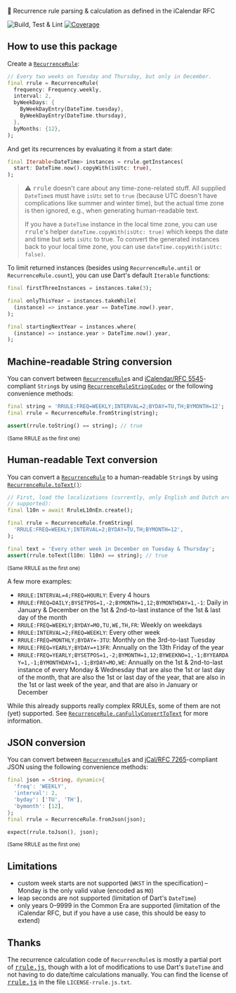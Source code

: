 🔁 Recurrence rule parsing & calculation as defined in the iCalendar RFC

![Build, Test & Lint](https://github.com/JonasWanke/rrule/workflows/Build,%20Test%20&%20Lint/badge.svg)
[![Coverage](https://codecov.io/gh/JonasWanke/rrule/branch/main/graph/badge.svg)](https://codecov.io/gh/JonasWanke/rrule)

## How to use this package

Create a [`RecurrenceRule`]:

```dart
// Every two weeks on Tuesday and Thursday, but only in December.
final rrule = RecurrenceRule(
  frequency: Frequency.weekly,
  interval: 2,
  byWeekDays: {
    ByWeekDayEntry(DateTime.tuesday),
    ByWeekDayEntry(DateTime.thursday),
  },
  byMonths: {12},
);
```

And get its recurrences by evaluating it from a start date:

```dart
final Iterable<DateTime> instances = rrule.getInstances(
  start: DateTime.now().copyWith(isUtc: true),
);
```

> ⚠️ <kbd>rrule</kbd> doesn't care about any time-zone-related stuff.
> All supplied `DateTime`s must have `isUtc` set to `true` (because UTC doesn't have complications like summer and winter time), but the actual time zone is then ignored, e.g., when generating human-readable text.
>
> If you have a `DateTime` instance in the local time zone, you can use <kbd>rrule</kbd>'s helper `dateTime.copyWith(isUtc: true)` which keeps the date and time but sets `isUtc` to true.
> To convert the generated instances back to your local time zone, you can use `dateTime.copyWith(isUtc: false)`.

To limit returned instances (besides using `RecurrenceRule.until` or `RecurrenceRule.count`), you can use Dart's default `Iterable` functions:

```dart
final firstThreeInstances = instances.take(3);

final onlyThisYear = instances.takeWhile(
  (instance) => instance.year == DateTime.now().year,
);

final startingNextYear = instances.where(
  (instance) => instance.year > DateTime.now().year,
);
```

## Machine-readable String conversion

You can convert between [`RecurrenceRule`]s and [iCalendar/RFC 5545][RFC 5545]-compliant `String`s by using [`RecurrenceRuleStringCodec`] or the following convenience methods:

```dart
final string = 'RRULE:FREQ=WEEKLY;INTERVAL=2;BYDAY=TU,TH;BYMONTH=12';
final rrule = RecurrenceRule.fromString(string);

assert(rrule.toString() == string); // true
```

<sup>(Same RRULE as the first one)</sup>

## Human-readable Text conversion

You can convert a [`RecurrenceRule`] to a human-readable `String`s by using [`RecurrenceRule.toText()`]:

```dart
// First, load the localizations (currently, only English and Dutch are
// supported):
final l10n = await RruleL10nEn.create();

final rrule = RecurrenceRule.fromString(
  'RRULE:FREQ=WEEKLY;INTERVAL=2;BYDAY=TU,TH;BYMONTH=12',
);

final text = 'Every other week in December on Tuesday & Thursday';
assert(rrule.toText(l10n: l10n) == string); // true
```

<sup>(Same RRULE as the first one)</sup>

A few more examples:

- `RRULE:INTERVAL=4;FREQ=HOURLY`: Every 4 hours
- `RRULE:FREQ=DAILY;BYSETPOS=1,-2;BYMONTH=1,12;BYMONTHDAY=1,-1`: Daily in January & December on the 1st & 2nd-to-last instance of the 1st & last day of the month
- `RRULE:FREQ=WEEKLY;BYDAY=MO,TU,WE,TH,FR`: Weekly on weekdays
- `RRULE:INTERVAL=2;FREQ=WEEKLY`: Every other week
- `RRULE:FREQ=MONTHLY;BYDAY=-3TU`: Monthly on the 3rd-to-last Tuesday
- `RRULE:FREQ=YEARLY;BYDAY=+13FR`: Annually on the 13th Friday of the year
- `RRULE:FREQ=YEARLY;BYSETPOS=1,-2;BYMONTH=1,12;BYWEEKNO=1,-1;BYYEARDAY=1,-1;BYMONTHDAY=1,-1;BYDAY=MO,WE`: Annually on the 1st & 2nd-to-last instance of every Monday & Wednesday that are also the 1st or last day of the month, that are also the 1st or last day of the year, that are also in the 1st or last week of the year, and that are also in January or December

While this already supports really complex RRULEs, some of them are not (yet) supported. See [`RecurrenceRule.canFullyConvertToText`] for more information.

## JSON conversion

You can convert between [`RecurrenceRule`]s and [jCal/RFC 7265][RFC 7265]-compliant JSON using the following convenience methods:

```dart
final json = <String, dynamic>{
  'freq': 'WEEKLY',
  'interval': 2,
  'byday': ['TU', 'TH'],
  'bymonth': [12],
};
final rrule = RecurrenceRule.fromJson(json);

expect(rrule.toJson(), json);
```

<sup>(Same RRULE as the first one)</sup>

## Limitations

- custom week starts are not supported (`WKST` in the specification) – Monday is the only valid value (encoded as `MO`)
- leap seconds are not supported (limitation of Dart's `DateTime`)
- only years 0–9999 in the Common Era are supported (limitation of the iCalendar RFC, but if you have a use case, this should be easy to extend)

## Thanks

The recurrence calculation code of `RecurrencRule`s is mostly a partial port of [<kbd>rrule.js</kbd>], though with a lot of modifications to use Dart's `DateTime` and not having to do date/time calculations manually. You can find the license of [<kbd>rrule.js</kbd>] in the file `LICENSE-rrule.js.txt`.

[<kbd>rrule.js</kbd>]: https://github.com/jakubroztocil/rrule
[RFC 5545]: https://datatracker.ietf.org/doc/html/rfc5545
[RFC 7265]: https://datatracker.ietf.org/doc/html/rfc7265
[`RecurrenceRule`]: https://pub.dev/documentation/rrule/latest/rrule/RecurrenceRule-class.html
[`RecurrenceRule.canFullyConvertToText`]: https://pub.dev/documentation/rrule/latest/rrule/RecurrenceRule/canFullyConvertToText.html
[`RecurrenceRule.toText()`]: https://pub.dev/documentation/rrule/latest/rrule/RecurrenceRule/toText.html
[`RecurrenceRuleStringCodec`]: https://pub.dev/documentation/rrule/latest/rrule/RecurrenceRuleStringCodec-class.html
